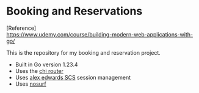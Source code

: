 # Booking and Reservations
[Reference]  
https://www.udemy.com/course/building-modern-web-applications-with-go/

This is the repository for my booking and reservation project.

- Built in Go version 1.23.4
- Uses the [chi router](github.com/go-chi/chi)
- Uses [alex edwards SCS](github.com/alexedwards/scs/v2) session management
- Uses [nosurf](github.com/justinas/nosurf)
